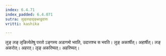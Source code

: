 ```yaml
---
index: 6.4.71
index_padded: 6.4.071
sutra: लुङ्लङ्लृङ्क्ष्वडुदात्तः
vritti: kashika

---
```

लुङ् लङ् लृङित्येतेषु परतो ऽङ्गस्य अडागमो भवति, उदात्तश्च स भवति। लुङ् अकार्षीत्। अहार्षीत्। लङ् अकरोत्। अहरत्। लृङ् अकरिष्यत्। अहरिष्यत्।